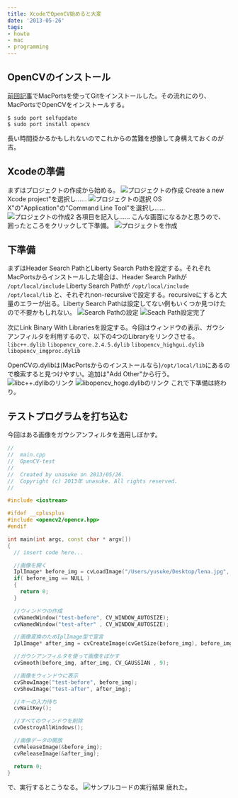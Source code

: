 ```yaml
---
title: XcodeでOpenCV始めると大変
date: '2013-05-26'
tags:
- howto
- mac
- programming
---
```


## OpenCVのインストール

[前回記事](2013/05-23-install-git-using-macports)でMacPortsを使ってGitをインストールした。その流れにのり、MacPortsでOpenCVをインストールする。

```shell
$ sudo port selfupdate
$ sudo port install opencv
```

長い時間掛かるかもしれないのでこれからの苦難を想像して身構えておくのが吉。

## Xcodeの準備

まずはプロジェクトの作成から始める。
![プロジェクトの作成](2013/opencv-setup-01.png)
Create a new Xcode project"を選択し……
![プロジェクトの選択](2013/opencv-setup-02.png)
OS X"の"Application"の"Command Line Tool"を選択し……
![プロジェクトの作成2](2013/opencv-setup-03.png)
各項目を記入し……
こんな画面になるかと思うので、囲ったところをクリックして下準備。
![プロジェクトを作成](2013/opencv-setup-04.png)

## 下準備

まずはHeader Search PathとLiberty Search Pathを設定する。それぞれ　MacPortsからインストールした場合は、Header Search Pathが
`/opt/local/include`
Liberty Search Pathが
`/opt/local/include`
`/opt/local/lib`
と、それぞれnon-recursiveで設定する。recursiveにすると大量のエラーが出る。Liberty Search Pathは設定してない例もいくつか見つけたので不要かもしれない。
![Search Pathの設定](2013/opencv-setup-05.png)
![Seach Path設定完了](2013/opencv-setup-06.png)

次にLink Binary With Librariesを設定する。今回はウィンドウの表示、ガウシアンフィルタを利用するので、以下の4つのLibraryをリンクさせる。
`libc++.dylib`
`libopencv_core.2.4.5.dylib`
`libopencv_highgui.dylib`
`libopencv_imgproc.dylib`

OpenCVの.dylibは(MacPortsからのインストールなら)`/opt/local/lib`にあるので検索すると見つけやすい。追加は"Add Other"から行う。
![libc++.dylibのリンク](2013/opencv-setup-07.png)
![libopencv_hoge.dylibのリンク](2013/opencv-setup-08.png)
これで下準備は終わり。

## テストプログラムを打ち込む

今回はある画像をガウシアンフィルタを適用しぼかす。

```cpp
//
//  main.cpp
//  OpenCV-test
//
//  Created by unasuke on 2013/05/26.
//  Copyright (c) 2013年 unasuke. All rights reserved.
//

#include <iostream>

#ifdef __cplusplus
#include <opencv2/opencv.hpp>
#endif

int main(int argc, const char * argv[])
{
  // insert code here...

  //画像を開く
  IplImage* before_img = cvLoadImage("/Users/yusuke/Desktop/lena.jpg", CV_LOAD_IMAGE_ANYDEPTH | CV_LOAD_IMAGE_ANYCOLOR );
  if( before_img == NULL )
  {
    return 0;
  }

  //ウィンドウの作成
  cvNamedWindow("test-before", CV_WINDOW_AUTOSIZE);
  cvNamedWindow("test-after" , CV_WINDOW_AUTOSIZE);

  //画像変換のためIplImage型で宣言
  IplImage* after_img = cvCreateImage(cvGetSize(before_img), before_img->depth, before_img->nChannels);

  //ガウシアンフィルタを使って画像をぼかす
  cvSmooth(before_img, after_img, CV_GAUSSIAN , 9);

  //画像をウィンドウに表示
  cvShowImage("test-before", before_img);
  cvShowImage("test-after", after_img);

  //キーの入力待ち
  cvWaitKey();

  //すべてのウィンドウを削除
  cvDestroyAllWindows();

  //画像データの開放
  cvReleaseImage(&before_img);
  cvReleaseImage(&after_img);

  return 0;
}
```

で、実行するとこうなる。
![サンプルコードの実行結果](2013/opencv-setup-09.png)
疲れた。
